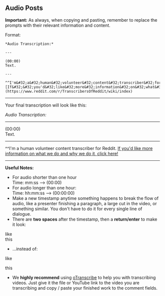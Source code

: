 **Audio Posts**
---

**Important:** As always, when copying and pasting, remember to replace the prompts with their relevant information and content.

Format:

    *Audio Transcription:*

    ---

    (00:00)  
    Text.

    ---

    ^^I'm&#32;a&#32;human&#32;volunteer&#32;content&#32;transcriber&#32;for&#32;Reddit.&#32;[If&#32;&#32;you'd&#32;like&#32;more&#32;information&#32;on&#32;what&#32;we&#32;do&#32;and&#32;why&#32;we&#32;do&#32;it,&#32;click&#32;here!](https://www.reddit.com/r/TranscribersOfReddit/wiki/index)

---

Your final transcription will look like this:

*Audio Transcription:*

---

(00:00)  
Text.

---

^^I'm&#32;a&#32;human&#32;volunteer&#32;content&#32;transcriber&#32;for&#32;Reddit.&#32;[If&#32;&#32;you'd&#32;like&#32;more&#32;information&#32;on&#32;what&#32;we&#32;do&#32;and&#32;why&#32;we&#32;do&#32;it,&#32;click&#32;here!](https://www.reddit.com/r/TranscribersOfReddit/wiki/index)

---

**Useful Notes:**

* For audio shorter than one hour  
 Time: mm:ss --> (00:00)
* For audio longer than one hour:  
 Time: hh:mm:ss --> (00:00:00)
* Make a new timestamp anytime something happens to break the flow of audio, like a presenter finishing a paragraph, a large cut in the video, or something similar. You don't have to do it for every single line of dialogue. 
* There are **two spaces** after the timestamp, then a **return/enter** to make it look:
 
like  
this

* ...instead of:

like

this

* We **highly recommend** using [oTranscribe](http://otranscribe.com/) to help you with transcribing videos. Just give it the file or YouTube link to the video you are transcribing and copy / paste your finished work to the comment fields. 
